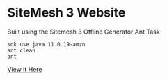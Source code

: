 # SiteMesh 3 Website

Built using the Sitemesh 3 Offline Generator Ant Task

```
sdk use java 11.0.19-amzn
ant clean
ant
```

[View it Here](https://sitemesh.github.io/sitemesh-website/)

